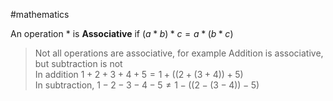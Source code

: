 #mathematics 

An operation $*$ is **Associative** if $(a*b)*c=a*(b*c)$

> Not all operations are associative, for example Addition is associative, but subtraction is not  
> 	In addition $1+2+3+4+5=1+((2+(3+4))+5)$  
> 	In subtraction, $1-2-3-4-5\neq 1-((2-(3-4))-5)$